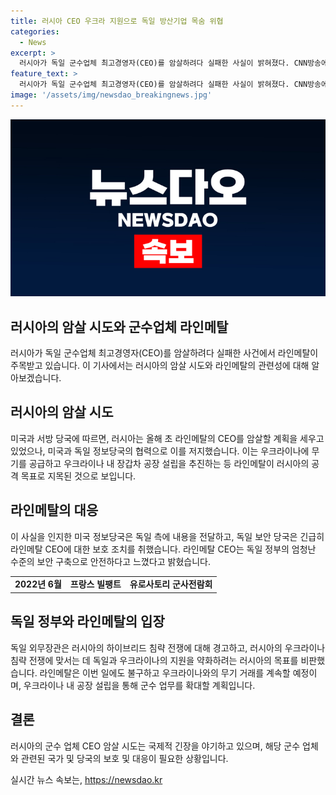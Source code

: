 ```yaml
---
title: 러시아 CEO 우크라 지원으로 독일 방산기업 목숨 위협
categories:
  - News
excerpt: >
  러시아가 독일 군수업체 최고경영자(CEO)를 암살하려다 실패한 사실이 밝혀졌다. CNN방송에 따르면, 미국과 독일 정보당국의 공조로 암살을 저지했다고 전해졌는데, 이 CEO는 러시아의 우크라이나 침공 전쟁에 관련해 활발한 활동을 펼치고 있어 논란이었다. 이에 미국 정보당국이 독일 측에 사실을 전달하고, 독일 보안 당국은 CEO에 대한 보호 조치를 취했다. 러시아의 암살 음모는 유럽 전역의 방위 산업체 임원들을 제거하려는 일련의 계획 중 하나로 추정되고 있으며, 독일 정부는 이에 대응해 강력한 보호 조치를 취하고 있다.
feature_text: >
  러시아가 독일 군수업체 최고경영자(CEO)를 암살하려다 실패한 사실이 밝혀졌다. CNN방송에 따르면, 미국과 독일 정보당국의 공조로 암살을 저지했다고 전해졌는데, 이 CEO는 러시아의 우크라이나 침공 전쟁에 관련해 활발한 활동을 펼치고 있어 논란이었다. 이에 미국 정보당국이 독일 측에 사실을 전달하고, 독일 보안 당국은 CEO에 대한 보호 조치를 취했다. 러시아의 암살 음모는 유럽 전역의 방위 산업체 임원들을 제거하려는 일련의 계획 중 하나로 추정되고 있으며, 독일 정부는 이에 대응해 강력한 보호 조치를 취하고 있다.
image: '/assets/img/newsdao_breakingnews.jpg'
---
```


<p><img src="/assets/img/newsdao_breakingnews.jpg" alt="firstkoreanews 속보" /></p>

<h2>러시아의 암살 시도와 군수업체 라인메탈</h2>

<p data-ke-size="size16">러시아가 독일 군수업체 최고경영자(CEO)를 암살하려다 실패한 사건에서 라인메탈이 주목받고 있습니다. 이 기사에서는 러시아의 암살 시도와 라인메탈의 관련성에 대해 알아보겠습니다.</p>

<h2 data-ke-size="size26">러시아의 암살 시도</h2>

<p data-ke-size="size16">미국과 서방 당국에 따르면, 러시아는 올해 초 라인메탈의 CEO를 암살할 계획을 세우고 있었으나, 미국과 독일 정보당국의 협력으로 이를 저지했습니다. 이는 우크라이나에 무기를 공급하고 우크라이나 내 장갑차 공장 설립을 추진하는 등 라인메탈이 러시아의 공격 목표로 지목된 것으로 보입니다.</p>

<h2 data-ke-size="size26">라인메탈의 대응</h2>

<p data-ke-size="size16">이 사실을 인지한 미국 정보당국은 독일 측에 내용을 전달하고, 독일 보안 당국은 긴급히 라인메탈 CEO에 대한 보호 조치를 취했습니다. 라인메탈 CEO는 독일 정부의 엄청난 수준의 보안 구축으로 안전하다고 느꼈다고 밝혔습니다.</p>

<table>
    <tr>
        <td style="text-align: center; height: 17px;"><b>2022년 6월</b></td>
        <td style="text-align: center; height: 17px;"><b>프랑스 빌팽트</b></td>
        <td style="text-align: center; height: 17px;"><b>유로사토리 군사전람회</b></td>
    </tr>
</table>

<h2 data-ke-size="size26">독일 정부와 라인메탈의 입장</h2>

<p data-ke-size="size16">독일 외무장관은 러시아의 하이브리드 침략 전쟁에 대해 경고하고, 러시아의 우크라이나 침략 전쟁에 맞서는 데 독일과 우크라이나의 지원을 약화하려는 러시아의 목표를 비판했습니다. 라인메탈은 이번 일에도 불구하고 우크라이나와의 무기 거래를 계속할 예정이며, 우크라이나 내 공장 설립을 통해 군수 업무를 확대할 계획입니다.</p>

<h2 data-ke-size="size26">결론</h2>

<p data-ke-size="size16">러시아의 군수 업체 CEO 암살 시도는 국제적 긴장을 야기하고 있으며, 해당 군수 업체와 관련된 국가 및 당국의 보호 및 대응이 필요한 상황입니다.</p>
실시간 뉴스 속보는, <a href="https://newsdao.kr" rel="dofollow">https://newsdao.kr</a>


